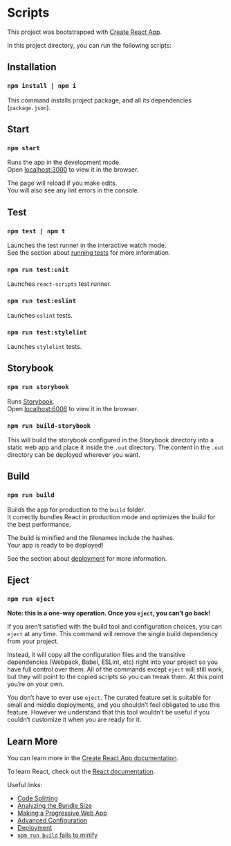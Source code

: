 # Scripts
This project was bootstrapped with [Create React App](https://github.com/facebook/create-react-app).

In this project directory, you can run the following scripts:

## Installation
### `npm install | npm i`
This command installs project package, and all its dependencies (`package.json`).

## Start
### `npm start`
Runs the app in the development mode.<br />
Open [localhost:3000](http://localhost:3000) to view it in the browser.

The page will reload if you make edits.<br />
You will also see any lint errors in the console.

## Test
### `npm test | npm t`
Launches the test runner in the interactive watch mode.<br>
See the section about [running tests](https://facebook.github.io/create-react-app/docs/running-tests) for more information.

### `npm run test:unit`
Launches `react-scripts` test runner.

### `npm run test:eslint`
Launches `eslint` tests.

### `npm run test:stylelint`
Launches `stylelint` tests.

## Storybook
### `npm run storybook`
Runs [Storybook](https://storybook.js.org).<br />
Open [localhost:6006](http://localhost:6006) to view it in the browser.

### `npm run build-storybook`
This will build the storybook configured in the Storybook directory into a static web app and place it inside the `.out` directory. The content in the `.out` directory can be deployed wherever you want.

## Build
### `npm run build`
Builds the app for production to the `build` folder.<br>
It correctly bundles React in production mode and optimizes the build for the best performance.

The build is minified and the filenames include the hashes.<br>
Your app is ready to be deployed!

See the section about [deployment](https://facebook.github.io/create-react-app/docs/deployment) for more information.

## Eject
### `npm run eject`
**Note: this is a one-way operation. Once you `eject`, you can’t go back!**

If you aren’t satisfied with the build tool and configuration choices, you can `eject` at any time. This command will remove the single build dependency from your project.

Instead, it will copy all the configuration files and the transitive dependencies (Webpack, Babel, ESLint, etc) right into your project so you have full control over them. All of the commands except `eject` will still work, but they will point to the copied scripts so you can tweak them. At this point you’re on your own.

You don’t have to ever use `eject`. The curated feature set is suitable for small and middle deployments, and you shouldn’t feel obligated to use this feature. However we understand that this tool wouldn’t be useful if you couldn’t customize it when you are ready for it.

## Learn More
You can learn more in the [Create React App documentation](https://facebook.github.io/create-react-app/docs/getting-started).

To learn React, check out the [React documentation](https://reactjs.org/).

Useful links:
- [Code Splitting](https://facebook.github.io/create-react-app/docs/code-splitting)
- [Analyzing the Bundle Size](https://facebook.github.io/create-react-app/docs/analyzing-the-bundle-size)
- [Making a Progressive Web App](https://facebook.github.io/create-react-app/docs/making-a-progressive-web-app)
- [Advanced Configuration](https://facebook.github.io/create-react-app/docs/advanced-configuration)
- [Deployment](https://facebook.github.io/create-react-app/docs/deployment)
- [`npm run build` fails to minify](https://facebook.github.io/create-react-app/docs/troubleshooting#npm-run-build-fails-to-minify)

